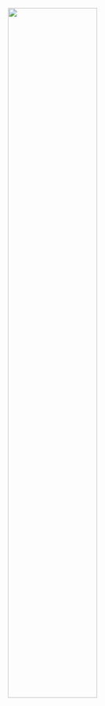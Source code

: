 <p align="center">
    <img width=60% src="https://user-images.githubusercontent.com/90880784/213940454-00e42c35-669c-4db0-9ef3-5addbedf4ddb.png">
</p>
